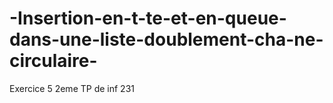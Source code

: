 # -Insertion-en-t-te-et-en-queue-dans-une-liste-doublement-cha-ne-circulaire-
Exercice 5  2eme TP de inf 231

